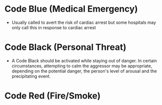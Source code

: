 # Code Blue (Medical Emergency)
- Usually called to avert the risk of cardiac arrest but some hospitals may only call this in response to cardiac arrest
# Code Black (Personal Threat)
- A Code Black should be activated while staying out of danger. In certain circumstances, attempting to calm the aggressor may be appropriate, depending on the potential danger, the person's level of arousal and the precipitating event.
# Code Red (Fire/Smoke)

